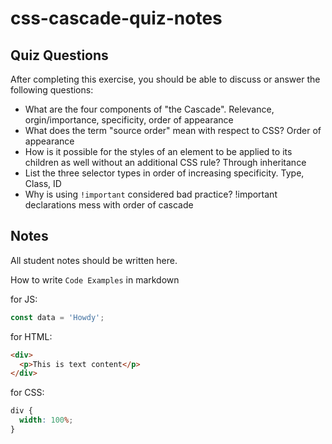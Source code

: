 # css-cascade-quiz-notes

## Quiz Questions

After completing this exercise, you should be able to discuss or answer the following questions:

- What are the four components of "the Cascade".
  Relevance, orgin/importance, specificity, order of appearance
- What does the term "source order" mean with respect to CSS?
  Order of appearance
- How is it possible for the styles of an element to be applied to its children as well without an additional CSS rule?
  Through inheritance
- List the three selector types in order of increasing specificity.
  Type, Class, ID
- Why is using `!important` considered bad practice?
  !important declarations mess with order of cascade

## Notes

All student notes should be written here.

How to write `Code Examples` in markdown

for JS:

```javascript
const data = 'Howdy';
```

for HTML:

```html
<div>
  <p>This is text content</p>
</div>
```

for CSS:

```css
div {
  width: 100%;
}
```
